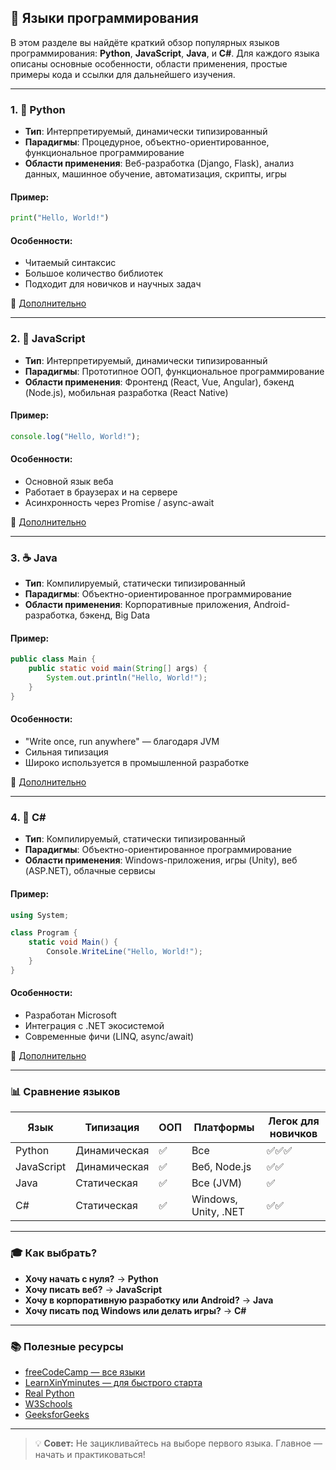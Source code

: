 ## 🧠 Языки программирования

В этом разделе вы найдёте краткий обзор популярных языков программирования: **Python**, **JavaScript**, **Java**, и **C#**. Для каждого языка описаны основные особенности, области применения, простые примеры кода и ссылки для дальнейшего изучения.

---

### 1. 🐍 Python

- **Тип**: Интерпретируемый, динамически типизированный
- **Парадигмы**: Процедурное, объектно-ориентированное, функциональное программирование
- **Области применения**: Веб-разработка (Django, Flask), анализ данных, машинное обучение, автоматизация, скрипты, игры

#### Пример:
```python
print("Hello, World!")
```

#### Особенности:
- Читаемый синтаксис
- Большое количество библиотек
- Подходит для новичков и научных задач

🔗 [Дополнительно](https://docs.python.org/3/)

---

### 2. 💬 JavaScript

- **Тип**: Интерпретируемый, динамически типизированный
- **Парадигмы**: Прототипное ООП, функциональное программирование
- **Области применения**: Фронтенд (React, Vue, Angular), бэкенд (Node.js), мобильная разработка (React Native)

#### Пример:
```javascript
console.log("Hello, World!");
```

#### Особенности:
- Основной язык веба
- Работает в браузерах и на сервере
- Асинхронность через Promise / async-await

🔗 [Дополнительно](https://developer.mozilla.org/ru/docs/Web/JavaScript)

---

### 3. ☕ Java

- **Тип**: Компилируемый, статически типизированный
- **Парадигмы**: Объектно-ориентированное программирование
- **Области применения**: Корпоративные приложения, Android-разработка, бэкенд, Big Data

#### Пример:
```java
public class Main {
    public static void main(String[] args) {
        System.out.println("Hello, World!");
    }
}
```

#### Особенности:
- "Write once, run anywhere" — благодаря JVM
- Сильная типизация
- Широко используется в промышленной разработке

🔗 [Дополнительно](https://docs.oracle.com/en/java/)

---

### 4. 🔵 C#

- **Тип**: Компилируемый, статически типизированный
- **Парадигмы**: Объектно-ориентированное программирование
- **Области применения**: Windows-приложения, игры (Unity), веб (ASP.NET), облачные сервисы

#### Пример:
```csharp
using System;

class Program {
    static void Main() {
        Console.WriteLine("Hello, World!");
    }
}
```

#### Особенности:
- Разработан Microsoft
- Интеграция с .NET экосистемой
- Современные фичи (LINQ, async/await)

🔗 [Дополнительно](https://learn.microsoft.com/ru-ru/dotnet/csharp/)

---

### 📊 Сравнение языков

| Язык         | Типизация     | ООП       | Платформы           | Легок для новичков |
|--------------|---------------|-----------|----------------------|--------------------|
| Python       | Динамическая | ✅         | Все                  | ✅✅✅               |
| JavaScript   | Динамическая | ✅         | Веб, Node.js         | ✅✅                |
| Java         | Статическая   | ✅         | Все (JVM)            | ✅                 |
| C#           | Статическая   | ✅         | Windows, Unity, .NET | ✅✅                |

---

### 🎓 Как выбрать?

- **Хочу начать с нуля?** → **Python**
- **Хочу писать веб?** → **JavaScript**
- **Хочу в корпоративную разработку или Android?** → **Java**
- **Хочу писать под Windows или делать игры?** → **C#**

---

### 📚 Полезные ресурсы

- [freeCodeCamp — все языки](https://www.freecodecamp.org/)
- [LearnXinYminutes — для быстрого старта](https://learnxinyminutes.com/)
- [Real Python](https://realpython.com/)
- [W3Schools](https://www.w3schools.com/)
- [GeeksforGeeks](https://www.geeksforgeeks.org/)

---

> 💡 **Совет:** Не зацикливайтесь на выборе первого языка. Главное — начать и практиковаться!
